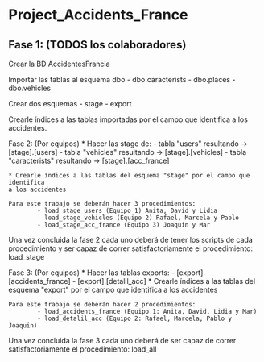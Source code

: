 # Project_Accidents_France

## Fase 1: (TODOS los colaboradores)

Crear la BD AccidentesFrancia

Importar las tablas al esquema dbo
	- dbo.caracterists
	- dbo.places
	- dbo.vehicles

Crear dos esquemas
	- stage
	- export

Crearle índices a las tablas importadas por el campo que identifica
a los accidentes.




Fase 2: (Por equipos)
	* Hacer las stage de:
		- tabla "users" resultando -> [stage].[users]
		- tabla "vehicles" resultando -> [stage].[vehicles]
		- tabla "caracterists" resultando -> [stage].[acc_france]

	* Crearle índices a las tablas del esquema "stage" por el campo que identifica
	a los accidentes

	Para este trabajo se deberán hacer 3 procedimientos:
			- load_stage_users (Equipo 1) Anita, David y Lidia
			- load_stage_vehicles (Equipo 2) Rafael, Marcela y Pablo
			- load_stage_acc_france (Equipo 3) Joaquin y Mar 


Una vez concluida la fase 2 cada uno deberá de tener los scripts de cada procedimiento
y ser capaz de correr satisfactoriamente
el procedimiento: load_stage

Fase 3: (Por equipos)
	* Hacer las tablas exports:
		- [export].[accidents_france]
		- [export].[detalil_acc]
	* Crearle índices a las tablas del esquema "export" por el campo que identifica
	a los accidentes
	
	Para este trabajo se deberán hacer 2 procedimientos:
			- load_accidents_france (Equipo 1: Anita, David, Lidia y Mar)
			- load_detalil_acc (Equipo 2: Rafael, Marcela, Pablo y Joaquin)

Una vez concluida la fase 3 cada uno deberá de ser capaz de correr satisfactoriamente
el procedimiento: load_all
